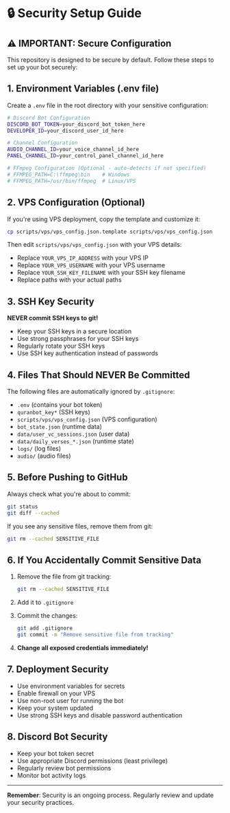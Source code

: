 # 🔒 Security Setup Guide

## ⚠️ IMPORTANT: Secure Configuration

This repository is designed to be secure by default. Follow these steps to set up your bot securely:

## 1. Environment Variables (.env file)

Create a `.env` file in the root directory with your sensitive configuration:

```bash
# Discord Bot Configuration
DISCORD_BOT_TOKEN=your_discord_bot_token_here
DEVELOPER_ID=your_discord_user_id_here

# Channel Configuration
AUDIO_CHANNEL_ID=your_voice_channel_id_here
PANEL_CHANNEL_ID=your_control_panel_channel_id_here

# FFmpeg Configuration (Optional - auto-detects if not specified)
# FFMPEG_PATH=C:\ffmpeg\bin    # Windows
# FFMPEG_PATH=/usr/bin/ffmpeg  # Linux/VPS
```

## 2. VPS Configuration (Optional)

If you're using VPS deployment, copy the template and customize it:

```bash
cp scripts/vps/vps_config.json.template scripts/vps/vps_config.json
```

Then edit `scripts/vps/vps_config.json` with your VPS details:
- Replace `YOUR_VPS_IP_ADDRESS` with your VPS IP
- Replace `YOUR_VPS_USERNAME` with your VPS username
- Replace `YOUR_SSH_KEY_FILENAME` with your SSH key filename
- Replace paths with your actual paths

## 3. SSH Key Security

**NEVER commit SSH keys to git!**

- Keep your SSH keys in a secure location
- Use strong passphrases for your SSH keys
- Regularly rotate your SSH keys
- Use SSH key authentication instead of passwords

## 4. Files That Should NEVER Be Committed

The following files are automatically ignored by `.gitignore`:

- `.env` (contains your bot token)
- `quranbot_key*` (SSH keys)
- `scripts/vps/vps_config.json` (VPS configuration)
- `bot_state.json` (runtime data)
- `data/user_vc_sessions.json` (user data)
- `data/daily_verses_*.json` (runtime state)
- `logs/` (log files)
- `audio/` (audio files)

## 5. Before Pushing to GitHub

Always check what you're about to commit:

```bash
git status
git diff --cached
```

If you see any sensitive files, remove them from git:

```bash
git rm --cached SENSITIVE_FILE
```

## 6. If You Accidentally Commit Sensitive Data

1. Remove the file from git tracking:
   ```bash
   git rm --cached SENSITIVE_FILE
   ```

2. Add it to `.gitignore`

3. Commit the changes:
   ```bash
   git add .gitignore
   git commit -m "Remove sensitive file from tracking"
   ```

4. **Change all exposed credentials immediately!**

## 7. Deployment Security

- Use environment variables for secrets
- Enable firewall on your VPS
- Use non-root user for running the bot
- Keep your system updated
- Use strong SSH keys and disable password authentication

## 8. Discord Bot Security

- Keep your bot token secret
- Use appropriate Discord permissions (least privilege)
- Regularly review bot permissions
- Monitor bot activity logs

---

**Remember**: Security is an ongoing process. Regularly review and update your security practices. 